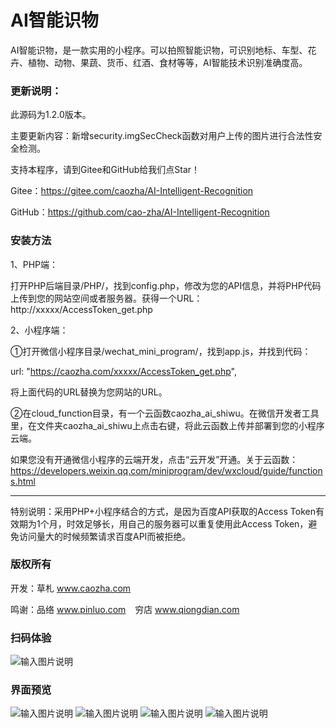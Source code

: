 # AI智能识物

AI智能识物，是一款实用的小程序。可以拍照智能识物，可识别地标、车型、花卉、植物、动物、果蔬、货币、红酒、食材等等，AI智能技术识别准确度高。

### 更新说明：

此源码为1.2.0版本。

主要更新内容：新增security.imgSecCheck函数对用户上传的图片进行合法性安全检测。

支持本程序，请到Gitee和GitHub给我们点Star！

Gitee：https://gitee.com/caozha/AI-Intelligent-Recognition

GitHub：https://github.com/cao-zha/AI-Intelligent-Recognition

### 安装方法

1、PHP端：

打开PHP后端目录/PHP/，找到config.php，修改为您的API信息，并将PHP代码上传到您的网站空间或者服务器。获得一个URL：http://xxxxx/AccessToken_get.php

2、小程序端：

①打开微信小程序目录/wechat_mini_program/，找到app.js，并找到代码：

url: "https://caozha.com/xxxxx/AccessToken_get.php",

将上面代码的URL替换为您网站的URL。

②在cloud_function目录，有一个云函数caozha_ai_shiwu。在微信开发者工具里，在文件夹caozha_ai_shiwu上点击右键，将此云函数上传并部署到您的小程序云端。

如果您没有开通微信小程序的云端开发，点击“云开发”开通。关于云函数：https://developers.weixin.qq.com/miniprogram/dev/wxcloud/guide/functions.html

-----------------------

特别说明：采用PHP+小程序结合的方式，是因为百度API获取的Access Token有效期为1个月，时效足够长，用自己的服务器可以重复使用此Access Token，避免访问量大的时候频繁请求百度API而被拒绝。

### 版权所有

开发：草札 www.caozha.com

鸣谢：品络 www.pinluo.com  &ensp;  穷店 www.qiongdian.com

### 扫码体验
![输入图片说明](https://images.gitee.com/uploads/images/2020/0430/104457_0326c9b6_7397417.jpeg "小程序码")

### 界面预览

![输入图片说明](https://images.gitee.com/uploads/images/2020/0430/104726_cf775e8c_7397417.png "AI智能识物首页")
![输入图片说明](https://images.gitee.com/uploads/images/2020/0504/200311_1fa465ba_7397417.png "测试结果1")
![输入图片说明](https://images.gitee.com/uploads/images/2020/0504/200649_2f1b2f64_7397417.jpeg "测试结果2")
![输入图片说明](https://images.gitee.com/uploads/images/2020/0504/200702_72e4ba6f_7397417.jpeg "测试结果3")
